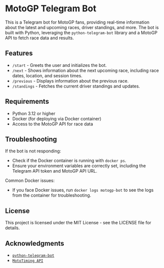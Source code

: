 # MotoGP Telegram Bot
This is a Telegram bot for MotoGP fans, providing real-time information about the latest and upcoming races, driver standings, and more. The bot is built with Python, leveraging the `python-telegram-bot` library and a MotoGP API to fetch race data and results.

## Features

- `/start` - Greets the user and initializes the bot.
- `/next` - Shows information about the next upcoming race, including race dates, location, and session times.
- `/previous` - Displays information about the previous race.
- `/standings` - Fetches the current driver standings and updates.
  
## Requirements

- Python 3.12 or higher
- Docker (for deploying via Docker container)
- Access to the MotoGP API for race data

## Troubleshooting

If the bot is not responding:
- Check if the Docker container is running with `docker ps`.
- Ensure your environment variables are correctly set, including the Telegram API token and MotoGP API URL.

Common Docker issues:
- If you face Docker issues, run `docker logs motogp-bot` to see the logs from the container for troubleshooting.

## License

This project is licensed under the MIT License - see the LICENSE file for details.

## Acknowledgments

- [`python-telegram-bot`](https://github.com/python-telegram-bot/python-telegram-bot)
- [`MotoTiming API`](https://mototiming.live/)

